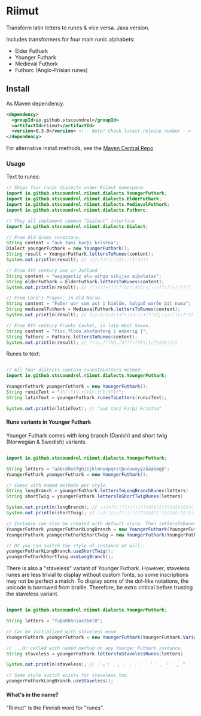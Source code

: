 # Riimut

Transform latin letters to runes &amp; vice versa. Java version.

Includes transformers for four main runic alphabets:

- Elder Futhark
- Younger Futhark
- Medieval Futhork
- Futhorc (Anglo-Frisian runes)

## Install

As Maven dependency.

```xml
<dependency>
  <groupId>io.github.stscoundrel</groupId>
  <artifactId>riimut</artifactId>
  <version>0.3.0</version> <!-- Note! Check latest release number -->
</dependency>
```

For alternative install methods, see the [Maven Central Repo](https://search.maven.org/artifact/io.github.stscoundrel/riimut)

### Usage

Text to runes:
```java
// Ships four runic dialects under Riimut namespace.
import io.github.stscoundrel.riimut.dialects.YoungerFuthark;
import io.github.stscoundrel.riimut.dialects.ElderFuthark;
import io.github.stscoundrel.riimut.dialects.MedievalFuthork;
import io.github.stscoundrel.riimut.dialects.Futhorc;

// They all implement common "Dialect" interface 
import io.github.stscoundrel.riimut.dialects.Dialect;

// From Old Groms runestone.
String content = "auk tani karþi kristna";
Dialect youngerFuthark = new YoungerFuthark();
String result = YoungerFuthark.lettersToRunes(content);
System.out.println(result); // ᛅᚢᚴ:ᛏᛅᚾᛁ:ᚴᛅᚱᚦᛁ:ᚴᚱᛁᛋᛏᚾᛅ

// From 4th century axe in Jutland
String content = "wagagastiz alu wihgu sikijaz aiþalataz";
String elderFuthark = ElderFuthark.lettersToRunes(content);
System.out.println(result); // ᚹᚨᚷᚨᚷᚨᛋᛏᛁᛉ:ᚨᛚᚢ:ᚹᛁᚻᚷᚢ:ᛋᛁᚲᛁᛃᚨᛉ:ᚨᛁᚦᚨᛚᚨᛏᚨᛉ

// From Lord's Prayer, in Old Norse.
String content = "Faðer uor som ast i himlüm, halgað warðe þit nama";
String medievalFuthork = MedievalFuthork.lettersToRunes(content);
System.out.println(result); // ᚠᛆᚦᚽᚱ:ᚢᚮᚱ:ᛋᚮᛘ:ᛆᛋᛏ:ᛁ:ᚼᛁᛘᛚᚢᛘ,:ᚼᛆᛚᚵᛆᚦ:ᚠᛆᚱᚦᚽ:ᚦᛁᛏ:ᚿᛆᛘᛆ

// From 8th century Franks Casket, in late West Saxon.
String content = "fisc.flodu.ahofonferg | enberig |";
String futhorc = Futhorc.lettersToRunes(content);
System.out.println(result); // ᚠᛁᛋᚳ.ᚠᛚᚩᛞᚢ.ᚪᚻᚩᚠᚩᚾᚠᛖᚱᚷ:|:ᛖᚾᛒᛖᚱᛁᚷ:|

```

Runes to text:
```java

// All four dialects contain runesToLetters method.
import io.github.stscoundrel.riimut.dialects.YoungerFuthark;

YoungerFuthark youngerFuthark = new YoungerFuthark();
String runicText = "ᛅᚢᚴ:ᛏᛅᚾᛁ:ᚴᛅᚱᚦᛁ:ᚴᚱᛁᛋᛏᚾᛅ";
String latinText = youngerFuthark.runesToLetters(runicText);

System.out.println(latinText); // "auk tani karþi kristna"

```

#### Rune variants in Younger Futhark

Younger Futhark comes with long branch (Danish) and short twig (Norwegian & Swedish) variants.
```java

import io.github.stscoundrel.riimut.dialects.YoungerFuthark;

String letters = "aábcdðeéfghiíjklmnoópqrstþuúvwxyýzåäæöøǫþ";
YoungerFuthark youngerFuthark = new YoungerFuthark();

// Comes with named methods per style.
String longBranch = youngerFuthark.lettersToLongBranchRunes(letters)
String shortTwig = youngerFuthark.lettersToShortTwigRunes(letters)

System.out.println(longBranch); // ᛅᛅᛒᛋᛏᚦᛁᛁᚠᚴᚼᛁᛁᛁᚴᛚᛘᚾᚢᚢᛒᚴᚱᛋᛏᚦᚢᚢᚢᚢᛋᚢᚢᛋᚢᛅᛅᚢᚢᚢᚦ"
System.out.println(shortTwig); // ᛆᛆᛒᛌᛐᚦᛁᛁᚠᚴᚽᛁᛁᛁᚴᛚᛘᚿᚢᚢᛒᚴᚱᛌᛐᚦᚢᚢᚢᚢᛌᚢᚢᛌᚢᛆᛆᚢᚢᚢᚦ

// Instance can also be created with default style. Then lettersToRunes will use that style.
YoungerFuthark youngerFutharkLongBranch = new YoungerFuthark(YoungerFuthark.Variant.LONG_BRANCH);
YoungerFuthark youngerFutharkShortTwig = new YoungerFuthark(YoungerFuthark.Variant.SHORT_TWIG);

// Or you can switch the style of instance at will.
youngerFutharkLongBranch.useShortTwig();
youngerFutharkShortTwig.useLongBranch();

```

There is also a "staveless" variant of Younger Futhark. However, staveless runes are less trivial to display without custom fonts, so some inscriptions may not be perfect a match. To display some of the dot-like notations, the unicode is borrowed from braille. Therefore, be extra critical before trusting the staveless variant.

```java

import io.github.stscoundrel.riimut.dialects.YoungerFuthark;

String letters = "fuþoRkhniastbmlR";

// Can be initialized with staveless enum
YoungerFuthark youngerFuthark = new YoungerFuthark(YoungerFuthark.Variant.STAVELESS);

// ...Or called with named method on any Younger Futhark instance.
String staveless = youngerFuthark.lettersToStavelessRunes(letters)

System.out.println(staveless); // ᛙ ╮ ו ˎ ⡄ ᛍ ᚽ ⸜ ᛁ ⸝ ╵ ⸍ , ⠃ ⸌ ⡄ "

// Same style switch exists for staveless too.
youngerFutharkLongBranch.useStaveless();

```

#### What's in the name?

"Riimut" is the Finnish word for "runes".
